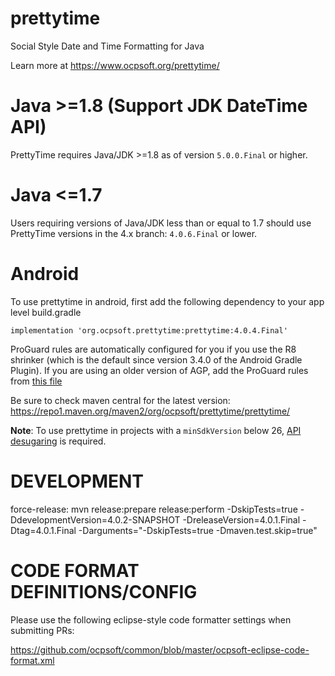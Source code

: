 prettytime
==========
Social Style Date and Time Formatting for Java

Learn more at https://www.ocpsoft.org/prettytime/

Java >=1.8 (Support JDK DateTime API)
=======
PrettyTime requires Java/JDK >=1.8 as of version `5.0.0.Final` or higher.

Java <=1.7
=======
Users requiring versions of Java/JDK less than or equal to 1.7 should use PrettyTime versions in the 4.x branch: `4.0.6.Final` or lower.

Android
=======
To use prettytime in android, first add the following dependency to your app level build.gradle

	implementation 'org.ocpsoft.prettytime:prettytime:4.0.4.Final'

ProGuard rules are automatically configured for you if you use the R8 shrinker (which is the default since version 3.4.0 of the Android Gradle Plugin). If you are using an older version of AGP, add the ProGuard rules from [this file](core/src/main/resources/META-INF/proguard/prettytime.pro)

Be sure to check maven central for the latest version: https://repo1.maven.org/maven2/org/ocpsoft/prettytime/prettytime/

**Note**: To use prettytime in projects with a `minSdkVersion` below 26, [API desugaring](https://developer.android.com/studio/write/java8-support#library-desugaring) is required.

DEVELOPMENT
===========
force-release: mvn release:prepare release:perform -DskipTests=true -DdevelopmentVersion=4.0.2-SNAPSHOT -DreleaseVersion=4.0.1.Final -Dtag=4.0.1.Final -Darguments="-DskipTests=true -Dmaven.test.skip=true"

CODE FORMAT DEFINITIONS/CONFIG
==============================
Please use the following eclipse-style code formatter settings when submitting PRs:

https://github.com/ocpsoft/common/blob/master/ocpsoft-eclipse-code-format.xml

